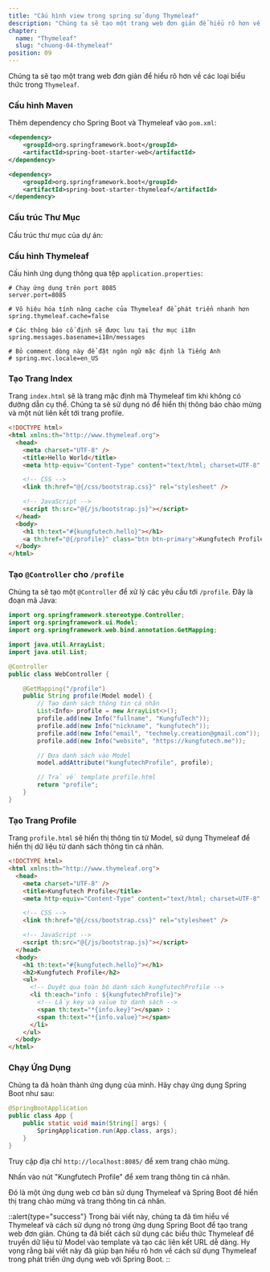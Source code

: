 ```yaml
---
title: "Cấu hình view trong spring sử dụng Thymeleaf"
description: "Chúng ta sẽ tạo một trang web đơn giản để hiểu rõ hơn về các loại biểu thức trong Thymeleaf"
chapter:
  name: "Thymeleaf"
  slug: "chuong-04-thymeleaf"
position: 09
---
```


Chúng ta sẽ tạo một trang web đơn giản để hiểu rõ hơn về các loại biểu thức trong `Thymeleaf`.

### Cấu hình Maven

Thêm dependency cho Spring Boot và Thymeleaf vào `pom.xml`:

```xml
<dependency>
    <groupId>org.springframework.boot</groupId>
    <artifactId>spring-boot-starter-web</artifactId>
</dependency>

<dependency>
    <groupId>org.springframework.boot</groupId>
    <artifactId>spring-boot-starter-thymeleaf</artifactId>
</dependency>
```

### Cấu trúc Thư Mục

Cấu trúc thư mục của dự án:

### Cấu hình Thymeleaf

Cấu hình ứng dụng thông qua tệp `application.properties`:

```properties
# Chạy ứng dụng trên port 8085
server.port=8085

# Vô hiệu hóa tính năng cache của Thymeleaf để phát triển nhanh hơn
spring.thymeleaf.cache=false

# Các thông báo cố định sẽ được lưu tại thư mục i18n
spring.messages.basename=i18n/messages

# Bỏ comment dòng này để đặt ngôn ngữ mặc định là Tiếng Anh
# spring.mvc.locale=en_US
```

### Tạo Trang Index

Trang `index.html` sẽ là trang mặc định mà Thymeleaf tìm khi không có đường dẫn cụ thể. Chúng ta sẽ sử dụng nó để hiển thị thông báo chào mừng và một nút liên kết tới trang profile.

```html
<!DOCTYPE html>
<html xmlns:th="http://www.thymeleaf.org">
  <head>
    <meta charset="UTF-8" />
    <title>Hello World</title>
    <meta http-equiv="Content-Type" content="text/html; charset=UTF-8" />

    <!-- CSS -->
    <link th:href="@{/css/bootstrap.css}" rel="stylesheet" />

    <!-- JavaScript -->
    <script th:src="@{/js/bootstrap.js}"></script>
  </head>
  <body>
    <h1 th:text="#{kungfutech.hello}"></h1>
    <a th:href="@{/profile}" class="btn btn-primary">Kungfutech Profile</a>
  </body>
</html>
```

### Tạo `@Controller` cho `/profile`

Chúng ta sẽ tạo một `@Controller` để xử lý các yêu cầu tới `/profile`. Đây là đoạn mã Java:

```java
import org.springframework.stereotype.Controller;
import org.springframework.ui.Model;
import org.springframework.web.bind.annotation.GetMapping;

import java.util.ArrayList;
import java.util.List;

@Controller
public class WebController {

    @GetMapping("/profile")
    public String profile(Model model) {
        // Tạo danh sách thông tin cá nhân
        List<Info> profile = new ArrayList<>();
        profile.add(new Info("fullname", "KungfuTech"));
        profile.add(new Info("nickname", "kungfutech"));
        profile.add(new Info("email", "techmely.creation@gmail.com"));
        profile.add(new Info("website", "https://kungfutech.me"));

        // Đưa danh sách vào Model
        model.addAttribute("kungfutechProfile", profile);

        // Trả về template profile.html
        return "profile";
    }
}
```

### Tạo Trang Profile

Trang `profile.html` sẽ hiển thị thông tin từ Model, sử dụng Thymeleaf để hiển thị dữ liệu từ danh sách thông tin cá nhân.

```html
<!DOCTYPE html>
<html xmlns:th="http://www.thymeleaf.org">
  <head>
    <meta charset="UTF-8" />
    <title>Kungfutech Profile</title>
    <meta http-equiv="Content-Type" content="text/html; charset=UTF-8" />

    <!-- CSS -->
    <link th:href="@{/css/bootstrap.css}" rel="stylesheet" />

    <!-- JavaScript -->
    <script th:src="@{/js/bootstrap.js}"></script>
  </head>
  <body>
    <h1 th:text="#{kungfutech.hello}"></h1>
    <h2>Kungfutech Profile</h2>
    <ul>
      <!-- Duyệt qua toàn bộ danh sách kungfutechProfile -->
      <li th:each="info : ${kungfutechProfile}">
        <!-- Lấy key và value từ danh sách -->
        <span th:text="*{info.key}"></span> :
        <span th:text="*{info.value}"></span>
      </li>
    </ul>
  </body>
</html>
```

### Chạy Ứng Dụng

Chúng ta đã hoàn thành ứng dụng của mình. Hãy chạy ứng dụng Spring Boot như sau:

```java
@SpringBootApplication
public class App {
    public static void main(String[] args) {
        SpringApplication.run(App.class, args);
    }
}
```

Truy cập địa chỉ `http://localhost:8085/` để xem trang chào mừng.

Nhấn vào nút "Kungfutech Profile" để xem trang thông tin cá nhân.

Đó là một ứng dụng web cơ bản sử dụng Thymeleaf và Spring Boot để hiển thị trang chào mừng và trang thông tin cá nhân.

::alert{type="success"}
Trong bài viết này, chúng ta đã tìm hiểu về Thymeleaf và cách sử dụng nó trong ứng dụng Spring Boot để tạo trang web đơn giản. Chúng ta đã biết cách sử dụng các biểu thức Thymeleaf để truyền dữ liệu từ Model vào template và tạo các liên kết URL dễ dàng. Hy vọng rằng bài viết này đã giúp bạn hiểu rõ hơn về cách sử dụng Thymeleaf trong phát triển ứng dụng web với Spring Boot.
::
